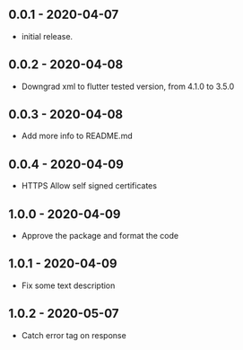 ## 0.0.1 - 2020-04-07

- initial release.

## 0.0.2 - 2020-04-08

- Downgrad xml to flutter tested version, from 4.1.0 to 3.5.0

## 0.0.3 - 2020-04-08

- Add more info to README.md

## 0.0.4 - 2020-04-09

- HTTPS Allow self signed certificates

## 1.0.0 - 2020-04-09

- Approve the package and format the code

## 1.0.1 - 2020-04-09

- Fix some text description

## 1.0.2 - 2020-05-07

- Catch error tag on response